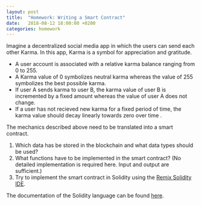 ```yaml
---
layout: post
title:  "Homework: Writing a Smart Contract"
date:   2018-08-12 18:00:00 +0200
categories: homework
---
```


Imagine a decentralized social media app in which the users can send each other Karma. In this app, Karma is a symbol for appreciation and gratitude. 

* A user account is associated with a relative karma balance ranging from 0 to 255.
* A Karma value of 0 symbolizes neutral karma whereas the value of 255 symbolizes the best possible karma.
* If user A sends karma to user B, the karma value of user B is incremented by a fixed amount whereas the value of user A does not change.
* If a user has not recieved new karma for a fixed period of time, the karma value should decay linearly towards zero over time .

The mechanics described above need to be translated into a smart contract.

1. Which data has be stored in the blockchain and what data types should be used?
2. What functions have to be implemented in the smart contract? (No detailed implementation is required here. Input and output are sufficient.)
3. Try to implement the smart contract in Solidity using the [Remix Solidity IDE][remix].

The documentation of the Solidity language can be found [here][solidity-docs].

[remix]: https://remix.ethereum.org/
[solidity-docs]: http://solidity.readthedocs.io/en/v0.4.24/
